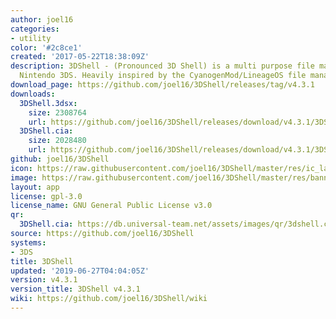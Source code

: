 ```yaml
---
author: joel16
categories:
- utility
color: '#2c8ce1'
created: '2017-05-22T18:38:09Z'
description: 3DShell - (Pronounced 3D Shell) is a multi purpose file manager for the
  Nintendo 3DS. Heavily inspired by the CyanogenMod/LineageOS file manager.
download_page: https://github.com/joel16/3DShell/releases/tag/v4.3.1
downloads:
  3DShell.3dsx:
    size: 2308764
    url: https://github.com/joel16/3DShell/releases/download/v4.3.1/3DShell.3dsx
  3DShell.cia:
    size: 2028480
    url: https://github.com/joel16/3DShell/releases/download/v4.3.1/3DShell.cia
github: joel16/3DShell
icon: https://raw.githubusercontent.com/joel16/3DShell/master/res/ic_launcher_filemanager.png
image: https://raw.githubusercontent.com/joel16/3DShell/master/res/banner.png
layout: app
license: gpl-3.0
license_name: GNU General Public License v3.0
qr:
  3DShell.cia: https://db.universal-team.net/assets/images/qr/3dshell.cia.png
source: https://github.com/joel16/3DShell
systems:
- 3DS
title: 3DShell
updated: '2019-06-27T04:04:05Z'
version: v4.3.1
version_title: 3DShell v4.3.1
wiki: https://github.com/joel16/3DShell/wiki
---
```

